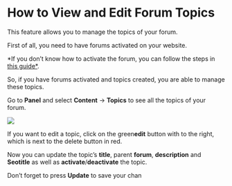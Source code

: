 # How to View and Edit Forum Topics

This feature allows you to manage the topics of your forum.

First of all, you need to have forums activated on your website. 

*If you don’t know how to activate the forum, you can follow the steps in [this guide*](Plugins-forum-section.md).

So, if you have forums activated and topics created, you are able to manage these topics.

Go to  **Panel**  and select  **Content**  ->  **Topics**  to see all the topics of your forum.

  
![](https://raw.githubusercontent.com/yclas/guides/master/images/forumtopic.png)

  
If you want to edit a topic, click on the green**edit** button with to the right, which is next to the delete button in red.

Now you can update the topic’s  **title**, parent  **forum**,  **description**  and  **Seotitle**  as well as  **activate**/**deactivate**  the topic.

Don’t forget to press  **Update**  to save your chan
